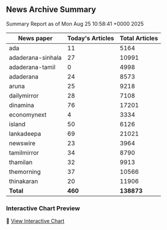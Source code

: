 <!-- @format -->

## News Archive Summary

Summary Report as of Mon Aug 25 10:58:41 +0000 2025

| News paper         | Today's Articles | Total Articles |
|--------------------|------------------|----------------|
| ada               | 11          | 5164        |
| adaderana-sinhala               | 27          | 10991        |
| adaderana-tamil               | 0          | 4998        |
| adaderana               | 24          | 8573        |
| aruna               | 25          | 9218        |
| dailymirror               | 28          | 7108        |
| dinamina               | 76          | 17201        |
| economynext               | 4          | 3334        |
| island               | 50          | 6126        |
| lankadeepa               | 69          | 21021        |
| newswire               | 23          | 3964        |
| tamilmirror               | 34          | 8790        |
| thamilan               | 32          | 9913        |
| themorning               | 37          | 10566        |
| thinakaran               | 20          | 11906        |
| **Total**          | **460**      | **138873** |

### Interactive Chart Preview
🔗 [View Interactive Chart](https://itscharukadeshan.github.io/sl_news_archive_data/news_chart_by_newspaper.html)

